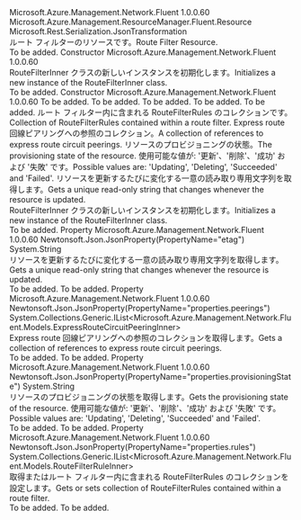 <Type Name="RouteFilterInner" FullName="Microsoft.Azure.Management.Network.Fluent.Models.RouteFilterInner">
  <TypeSignature Language="C#" Value="public class RouteFilterInner : Microsoft.Azure.Management.ResourceManager.Fluent.Resource" />
  <TypeSignature Language="ILAsm" Value=".class public auto ansi beforefieldinit RouteFilterInner extends Microsoft.Azure.Management.ResourceManager.Fluent.Resource" />
  <TypeSignature Language="DocId" Value="T:Microsoft.Azure.Management.Network.Fluent.Models.RouteFilterInner" />
  <TypeSignature Language="VB.NET" Value="Public Class RouteFilterInner&#xA;Inherits Resource" />
  <TypeSignature Language="F#" Value="type RouteFilterInner = class&#xA;    inherit Resource" />
  <AssemblyInfo>
    <AssemblyName>Microsoft.Azure.Management.Network.Fluent</AssemblyName>
    <AssemblyVersion>1.0.0.60</AssemblyVersion>
  </AssemblyInfo>
  <Base>
    <BaseTypeName>Microsoft.Azure.Management.ResourceManager.Fluent.Resource</BaseTypeName>
  </Base>
  <Interfaces />
  <Attributes>
    <Attribute>
      <AttributeName>Microsoft.Rest.Serialization.JsonTransformation</AttributeName>
    </Attribute>
  </Attributes>
  <Docs>
    <summary>
            <span data-ttu-id="37110-101">ルート フィルターのリソースです。</span><span class="sxs-lookup"><span data-stu-id="37110-101">Route Filter Resource.</span></span>
            </summary>
    <remarks>To be added.</remarks>
  </Docs>
  <Members>
    <Member MemberName=".ctor">
      <MemberSignature Language="C#" Value="public RouteFilterInner ();" />
      <MemberSignature Language="ILAsm" Value=".method public hidebysig specialname rtspecialname instance void .ctor() cil managed" />
      <MemberSignature Language="DocId" Value="M:Microsoft.Azure.Management.Network.Fluent.Models.RouteFilterInner.#ctor" />
      <MemberSignature Language="VB.NET" Value="Public Sub New ()" />
      <MemberType>Constructor</MemberType>
      <AssemblyInfo>
        <AssemblyName>Microsoft.Azure.Management.Network.Fluent</AssemblyName>
        <AssemblyVersion>1.0.0.60</AssemblyVersion>
      </AssemblyInfo>
      <Parameters />
      <Docs>
        <summary>
            <span data-ttu-id="37110-102">RouteFilterInner クラスの新しいインスタンスを初期化します。</span><span class="sxs-lookup"><span data-stu-id="37110-102">Initializes a new instance of the RouteFilterInner class.</span></span>
            </summary>
        <remarks>To be added.</remarks>
      </Docs>
    </Member>
    <Member MemberName=".ctor">
      <MemberSignature Language="C#" Value="public RouteFilterInner (string location = null, string id = null, string name = null, string type = null, System.Collections.Generic.IDictionary&lt;string,string&gt; tags = null, System.Collections.Generic.IList&lt;Microsoft.Azure.Management.Network.Fluent.Models.RouteFilterRuleInner&gt; rules = null, System.Collections.Generic.IList&lt;Microsoft.Azure.Management.Network.Fluent.Models.ExpressRouteCircuitPeeringInner&gt; peerings = null, string provisioningState = null, string etag = null);" />
      <MemberSignature Language="ILAsm" Value=".method public hidebysig specialname rtspecialname instance void .ctor(string location, string id, string name, string type, class System.Collections.Generic.IDictionary`2&lt;string, string&gt; tags, class System.Collections.Generic.IList`1&lt;class Microsoft.Azure.Management.Network.Fluent.Models.RouteFilterRuleInner&gt; rules, class System.Collections.Generic.IList`1&lt;class Microsoft.Azure.Management.Network.Fluent.Models.ExpressRouteCircuitPeeringInner&gt; peerings, string provisioningState, string etag) cil managed" />
      <MemberSignature Language="DocId" Value="M:Microsoft.Azure.Management.Network.Fluent.Models.RouteFilterInner.#ctor(System.String,System.String,System.String,System.String,System.Collections.Generic.IDictionary{System.String,System.String},System.Collections.Generic.IList{Microsoft.Azure.Management.Network.Fluent.Models.RouteFilterRuleInner},System.Collections.Generic.IList{Microsoft.Azure.Management.Network.Fluent.Models.ExpressRouteCircuitPeeringInner},System.String,System.String)" />
      <MemberSignature Language="VB.NET" Value="Public Sub New (Optional location As String = null, Optional id As String = null, Optional name As String = null, Optional type As String = null, Optional tags As IDictionary(Of String, String) = null, Optional rules As IList(Of RouteFilterRuleInner) = null, Optional peerings As IList(Of ExpressRouteCircuitPeeringInner) = null, Optional provisioningState As String = null, Optional etag As String = null)" />
      <MemberSignature Language="F#" Value="new Microsoft.Azure.Management.Network.Fluent.Models.RouteFilterInner : string * string * string * string * System.Collections.Generic.IDictionary&lt;string, string&gt; * System.Collections.Generic.IList&lt;Microsoft.Azure.Management.Network.Fluent.Models.RouteFilterRuleInner&gt; * System.Collections.Generic.IList&lt;Microsoft.Azure.Management.Network.Fluent.Models.ExpressRouteCircuitPeeringInner&gt; * string * string -&gt; Microsoft.Azure.Management.Network.Fluent.Models.RouteFilterInner" Usage="new Microsoft.Azure.Management.Network.Fluent.Models.RouteFilterInner (location, id, name, type, tags, rules, peerings, provisioningState, etag)" />
      <MemberType>Constructor</MemberType>
      <AssemblyInfo>
        <AssemblyName>Microsoft.Azure.Management.Network.Fluent</AssemblyName>
        <AssemblyVersion>1.0.0.60</AssemblyVersion>
      </AssemblyInfo>
      <Parameters>
        <Parameter Name="location" Type="System.String" />
        <Parameter Name="id" Type="System.String" />
        <Parameter Name="name" Type="System.String" />
        <Parameter Name="type" Type="System.String" />
        <Parameter Name="tags" Type="System.Collections.Generic.IDictionary&lt;System.String,System.String&gt;" />
        <Parameter Name="rules" Type="System.Collections.Generic.IList&lt;Microsoft.Azure.Management.Network.Fluent.Models.RouteFilterRuleInner&gt;" />
        <Parameter Name="peerings" Type="System.Collections.Generic.IList&lt;Microsoft.Azure.Management.Network.Fluent.Models.ExpressRouteCircuitPeeringInner&gt;" />
        <Parameter Name="provisioningState" Type="System.String" />
        <Parameter Name="etag" Type="System.String" />
      </Parameters>
      <Docs>
        <param name="location">To be added.</param>
        <param name="id">To be added.</param>
        <param name="name">To be added.</param>
        <param name="type">To be added.</param>
        <param name="tags">To be added.</param>
        <param name="rules"><span data-ttu-id="37110-103">ルート フィルター内に含まれる RouteFilterRules のコレクションです。</span><span class="sxs-lookup"><span data-stu-id="37110-103">Collection of RouteFilterRules contained within a route filter.</span></span></param>
        <param name="peerings"><span data-ttu-id="37110-104">Express route 回線ピアリングへの参照のコレクション。</span><span class="sxs-lookup"><span data-stu-id="37110-104">A collection of references to express route circuit peerings.</span></span></param>
        <param name="provisioningState"><span data-ttu-id="37110-105">リソースのプロビジョニングの状態。</span><span class="sxs-lookup"><span data-stu-id="37110-105">The provisioning state of the resource.</span></span> <span data-ttu-id="37110-106">使用可能な値が: '更新'、'削除'、'成功' および '失敗' です。</span><span class="sxs-lookup"><span data-stu-id="37110-106">Possible values are: 'Updating', 'Deleting', 'Succeeded' and 'Failed'.</span></span></param>
        <param name="etag"><span data-ttu-id="37110-107">リソースを更新するたびに変化する一意の読み取り専用文字列を取得します。</span><span class="sxs-lookup"><span data-stu-id="37110-107">Gets a unique read-only string that changes whenever the resource is updated.</span></span></param>
        <summary>
            <span data-ttu-id="37110-108">RouteFilterInner クラスの新しいインスタンスを初期化します。</span><span class="sxs-lookup"><span data-stu-id="37110-108">Initializes a new instance of the RouteFilterInner class.</span></span>
            </summary>
        <remarks>To be added.</remarks>
      </Docs>
    </Member>
    <Member MemberName="Etag">
      <MemberSignature Language="C#" Value="public string Etag { get; }" />
      <MemberSignature Language="ILAsm" Value=".property instance string Etag" />
      <MemberSignature Language="DocId" Value="P:Microsoft.Azure.Management.Network.Fluent.Models.RouteFilterInner.Etag" />
      <MemberSignature Language="VB.NET" Value="Public ReadOnly Property Etag As String" />
      <MemberSignature Language="F#" Value="member this.Etag : string" Usage="Microsoft.Azure.Management.Network.Fluent.Models.RouteFilterInner.Etag" />
      <MemberType>Property</MemberType>
      <AssemblyInfo>
        <AssemblyName>Microsoft.Azure.Management.Network.Fluent</AssemblyName>
        <AssemblyVersion>1.0.0.60</AssemblyVersion>
      </AssemblyInfo>
      <Attributes>
        <Attribute>
          <AttributeName>Newtonsoft.Json.JsonProperty(PropertyName="etag")</AttributeName>
        </Attribute>
      </Attributes>
      <ReturnValue>
        <ReturnType>System.String</ReturnType>
      </ReturnValue>
      <Docs>
        <summary>
            <span data-ttu-id="37110-109">リソースを更新するたびに変化する一意の読み取り専用文字列を取得します。</span><span class="sxs-lookup"><span data-stu-id="37110-109">Gets a unique read-only string that changes whenever the resource is updated.</span></span>
            </summary>
        <value>To be added.</value>
        <remarks>To be added.</remarks>
      </Docs>
    </Member>
    <Member MemberName="Peerings">
      <MemberSignature Language="C#" Value="public System.Collections.Generic.IList&lt;Microsoft.Azure.Management.Network.Fluent.Models.ExpressRouteCircuitPeeringInner&gt; Peerings { get; set; }" />
      <MemberSignature Language="ILAsm" Value=".property instance class System.Collections.Generic.IList`1&lt;class Microsoft.Azure.Management.Network.Fluent.Models.ExpressRouteCircuitPeeringInner&gt; Peerings" />
      <MemberSignature Language="DocId" Value="P:Microsoft.Azure.Management.Network.Fluent.Models.RouteFilterInner.Peerings" />
      <MemberSignature Language="VB.NET" Value="Public Property Peerings As IList(Of ExpressRouteCircuitPeeringInner)" />
      <MemberSignature Language="F#" Value="member this.Peerings : System.Collections.Generic.IList&lt;Microsoft.Azure.Management.Network.Fluent.Models.ExpressRouteCircuitPeeringInner&gt; with get, set" Usage="Microsoft.Azure.Management.Network.Fluent.Models.RouteFilterInner.Peerings" />
      <MemberType>Property</MemberType>
      <AssemblyInfo>
        <AssemblyName>Microsoft.Azure.Management.Network.Fluent</AssemblyName>
        <AssemblyVersion>1.0.0.60</AssemblyVersion>
      </AssemblyInfo>
      <Attributes>
        <Attribute>
          <AttributeName>Newtonsoft.Json.JsonProperty(PropertyName="properties.peerings")</AttributeName>
        </Attribute>
      </Attributes>
      <ReturnValue>
        <ReturnType>System.Collections.Generic.IList&lt;Microsoft.Azure.Management.Network.Fluent.Models.ExpressRouteCircuitPeeringInner&gt;</ReturnType>
      </ReturnValue>
      <Docs>
        <summary>
            <span data-ttu-id="37110-110">Express route 回線ピアリングへの参照のコレクションを取得します。</span><span class="sxs-lookup"><span data-stu-id="37110-110">Gets a collection of references to express route circuit peerings.</span></span>
            </summary>
        <value>To be added.</value>
        <remarks>To be added.</remarks>
      </Docs>
    </Member>
    <Member MemberName="ProvisioningState">
      <MemberSignature Language="C#" Value="public string ProvisioningState { get; }" />
      <MemberSignature Language="ILAsm" Value=".property instance string ProvisioningState" />
      <MemberSignature Language="DocId" Value="P:Microsoft.Azure.Management.Network.Fluent.Models.RouteFilterInner.ProvisioningState" />
      <MemberSignature Language="VB.NET" Value="Public ReadOnly Property ProvisioningState As String" />
      <MemberSignature Language="F#" Value="member this.ProvisioningState : string" Usage="Microsoft.Azure.Management.Network.Fluent.Models.RouteFilterInner.ProvisioningState" />
      <MemberType>Property</MemberType>
      <AssemblyInfo>
        <AssemblyName>Microsoft.Azure.Management.Network.Fluent</AssemblyName>
        <AssemblyVersion>1.0.0.60</AssemblyVersion>
      </AssemblyInfo>
      <Attributes>
        <Attribute>
          <AttributeName>Newtonsoft.Json.JsonProperty(PropertyName="properties.provisioningState")</AttributeName>
        </Attribute>
      </Attributes>
      <ReturnValue>
        <ReturnType>System.String</ReturnType>
      </ReturnValue>
      <Docs>
        <summary>
            <span data-ttu-id="37110-111">リソースのプロビジョニングの状態を取得します。</span><span class="sxs-lookup"><span data-stu-id="37110-111">Gets the provisioning state of the resource.</span></span> <span data-ttu-id="37110-112">使用可能な値が: '更新'、'削除'、'成功' および '失敗' です。</span><span class="sxs-lookup"><span data-stu-id="37110-112">Possible values are: 'Updating', 'Deleting', 'Succeeded' and 'Failed'.</span></span>
            </summary>
        <value>To be added.</value>
        <remarks>To be added.</remarks>
      </Docs>
    </Member>
    <Member MemberName="Rules">
      <MemberSignature Language="C#" Value="public System.Collections.Generic.IList&lt;Microsoft.Azure.Management.Network.Fluent.Models.RouteFilterRuleInner&gt; Rules { get; set; }" />
      <MemberSignature Language="ILAsm" Value=".property instance class System.Collections.Generic.IList`1&lt;class Microsoft.Azure.Management.Network.Fluent.Models.RouteFilterRuleInner&gt; Rules" />
      <MemberSignature Language="DocId" Value="P:Microsoft.Azure.Management.Network.Fluent.Models.RouteFilterInner.Rules" />
      <MemberSignature Language="VB.NET" Value="Public Property Rules As IList(Of RouteFilterRuleInner)" />
      <MemberSignature Language="F#" Value="member this.Rules : System.Collections.Generic.IList&lt;Microsoft.Azure.Management.Network.Fluent.Models.RouteFilterRuleInner&gt; with get, set" Usage="Microsoft.Azure.Management.Network.Fluent.Models.RouteFilterInner.Rules" />
      <MemberType>Property</MemberType>
      <AssemblyInfo>
        <AssemblyName>Microsoft.Azure.Management.Network.Fluent</AssemblyName>
        <AssemblyVersion>1.0.0.60</AssemblyVersion>
      </AssemblyInfo>
      <Attributes>
        <Attribute>
          <AttributeName>Newtonsoft.Json.JsonProperty(PropertyName="properties.rules")</AttributeName>
        </Attribute>
      </Attributes>
      <ReturnValue>
        <ReturnType>System.Collections.Generic.IList&lt;Microsoft.Azure.Management.Network.Fluent.Models.RouteFilterRuleInner&gt;</ReturnType>
      </ReturnValue>
      <Docs>
        <summary>
            <span data-ttu-id="37110-113">取得またはルート フィルター内に含まれる RouteFilterRules のコレクションを設定します。</span><span class="sxs-lookup"><span data-stu-id="37110-113">Gets or sets collection of RouteFilterRules contained within a route filter.</span></span>
            </summary>
        <value>To be added.</value>
        <remarks>To be added.</remarks>
      </Docs>
    </Member>
  </Members>
</Type>